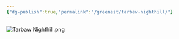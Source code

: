 ```yaml
---
{"dg-publish":true,"permalink":"/greenest/tarbaw-nighthill/"}
---
```






![Tarbaw Nighthill.png](/img/user/Pictures/Tarbaw%20Nighthill.png)